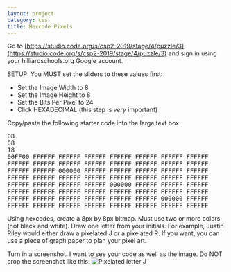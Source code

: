 ```yaml
---
layout: project
category: css
title: Hexcode Pixels
---
```


Go to [https://studio.code.org/s/csp2-2019/stage/4/puzzle/3](https://studio.code.org/s/csp2-2019/stage/4/puzzle/3) and sign in using your hilliardschools.org Google account.

SETUP: You MUST set the sliders to these values first:
  - Set the Image Width to 8
  - Set the Image Height to 8
  - Set the Bits Per Pixel to 24
  - Click HEXADECIMAL (this step is *very* important)


Copy/paste the following starter code into the large text box:
<pre>
08
08
18
00FF00 FFFFFF FFFFFF FFFFFF FFFFFF FFFFFF FFFFFF FFFFFF
FFFFFF FFFFFF FFFFFF FFFFFF FFFFFF FFFFFF FFFFFF FFFFFF
FFFFFF FFFFFF 000000 FFFFFF FFFFFF FFFFFF FFFFFF FFFFFF
FFFFFF FFFFFF FFFFFF FFFFFF FFFFFF FFFFFF FFFFFF FFFFFF
FFFFFF FFFFFF FFFFFF FFFFFF 000000 FFFFFF FFFFFF FFFFFF
FFFFFF FFFFFF FFFFFF FFFFFF FFFFFF FFFFFF FFFFFF FFFFFF
FFFFFF FFFFFF FFFFFF FFFFFF FFFFFF FFFFFF 000000 FFFFFF
FFFFFF FFFFFF FFFFFF FFFFFF FFFFFF FFFFFF FFFFFF FFFFFF
</pre>

Using hexcodes, create a 8px by 8px bitmap. Must use two or more colors (not black and white). Draw one letter from your initials. For example, Justin Riley would either draw a pixelated J or a pixelated R. If you want, you can use a piece of graph paper to plan your pixel art.

Turn in a screenshot. I want to see your code as well as the image. Do NOT crop the screenshot like this:
![Pixelated letter J](/gdad\css\hexcodepixels.png)
